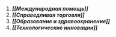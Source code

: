 1. ***[[Международная помощь]]***
2. ***[[Справедливая торговля]]***
3. ***[[Образование и здравоохранение]]*** 
4. ***[[Технологические инновации]]***